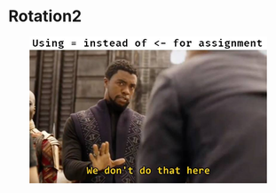 # Rotation2
<p align="center">
  <img src="https://raw.githubusercontent.com/chenh19/rotation2/main/analysis/images/fun.jpg" width=85%>
</p>
